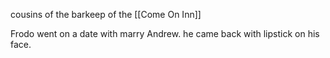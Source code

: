 cousins of the barkeep of the [[Come On Inn]]

Frodo went on a date with marry Andrew. he came back with lipstick on his face.
